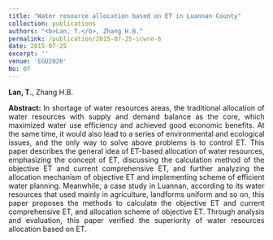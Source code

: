 ```yaml
---
title: "Water resource allocation based on ET in Luannan County"
collection: publications
authors: "<b>Lan, T.</b>, Zhang H.B."
permalink: /publication/2015-07-25-icwre-6
date: 2015-07-25
excerpt: ''
venue: 'EGU2020'
No: 07
---
```

**Lan, T.**, Zhang H.B.<br>
 <p style="text-align:justify; text-justify:inter-ideograph;">
<b>Abstract:</b> In shortage of water resources areas, the traditional allocation of water resources with supply and demand balance as the core, which maximized water use efficiency and achieved good economic benefits. At the same time, it would also lead to a series of environmental and ecological issues, and the only way to solve above problems is to control ET. This paper describes the general idea of ET-based allocation of water resources, emphasizing the concept of ET, discussing the calculation method of the objective ET and current comprehensive ET, and further analyzing the allocation mechanism of objective ET and implementing scheme of efficient water planning. Meanwhile, a case study in Luannan, according to its water resources that used mainly in agriculture, landforms uniform and so on, this paper proposes the methods to calculate the objective ET and current comprehensive ET, and allocation scheme of objective ET. Through analysis and evaluation, this paper verified the superiority of water resources allocation based on ET.<br>
